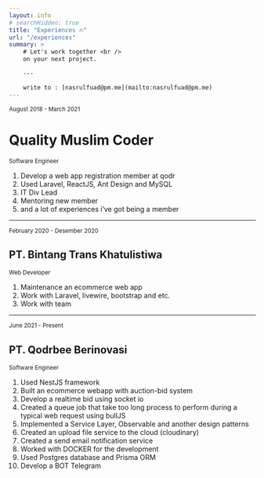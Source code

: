 ```yaml
---
layout: info
# searchHidden: true
title: "Experiences 🔥"
url: "/experiences"
summary: >
    # Let's work together <br />
    on your next project.

    ---

    write to : [nasrulfuad@pm.me](mailto:nasrulfuad@pm.me)
---
```


<small>August 2018 - March 2021</small>

# Quality Muslim Coder

<small>Software Engineer</small>

1.  Develop a web app registration member at qodr
2.  Used Laravel, ReactJS, Ant Design and MySQL
3.  IT Div Lead
4.  Mentoring new member
5.  and a lot of experiences i’ve got being a member

---

<small>February 2020 - Desember 2020</small>

## PT. Bintang Trans Khatulistiwa

<small>Web Developer</small>

1.  Maintenance an ecommerce web app
2.  Work with Laravel, livewire, bootstrap and etc.
3.  Work with team
---

<small>June 2021 - Present</small>

## PT. Qodrbee Berinovasi

<small>Software Engineer</small>

1.  Used NestJS framework
2.  Built an ecommerce webapp with auction-bid system
3.  Develop a realtime bid using socket io
4.  Created a queue job that take too long process to perform during a typical web request using bullJS
5.  Implemented a Service Layer, Observable and another design patterns
6.  Created an upload file service to the cloud (cloudinary)
7.  Created a send email notification service
8.  Worked with DOCKER for the development
9.  Used Postgres database and Prisma ORM
10. Develop a BOT Telegram
